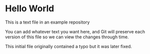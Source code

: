 # Hello World

This is a text file in an example repository

You can add whatever text you want here, and
Git will preserve each version of this file
so we can view the changes through time.

This initial file originally contained a typo
but it was later fixed.
